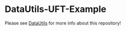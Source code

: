 # DataUtils-UFT-Example

Please see [DataUtils]([github.com/TheBaruch4/DataUtils/wiki](https://github.com/TheBaruch4/DataUtils/wiki/Useful-Function-Tags)https://github.com/TheBaruch4/DataUtils/wiki/Useful-Function-Tags) for more info about this repository!
